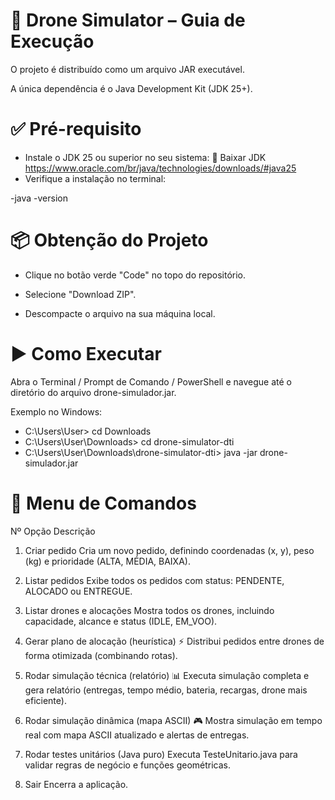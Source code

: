 # 🚀 Drone Simulator – Guia de Execução

O projeto é distribuído como um arquivo JAR executável.

A única dependência é o Java Development Kit (JDK 25+).

# ✅ Pré-requisito

- Instale o JDK 25 ou superior no seu sistema:
🔗 Baixar JDK
https://www.oracle.com/br/java/technologies/downloads/#java25
- Verifique a instalação no terminal:

 -java -version

# 📦 Obtenção do Projeto

- Clique no botão verde "Code" no topo do repositório.

- Selecione "Download ZIP".

- Descompacte o arquivo na sua máquina local.

# ▶️ Como Executar

Abra o Terminal / Prompt de Comando / PowerShell e navegue até o diretório do arquivo drone-simulador.jar.

Exemplo no Windows:
- C:\Users\User> cd Downloads
- C:\Users\User\Downloads> cd drone-simulator-dti
- C:\Users\User\Downloads\drone-simulator-dti> java -jar drone-simulador.jar

# 📖 Menu de Comandos
Nº	Opção	Descrição

1)	Criar pedido	Cria um novo pedido, definindo coordenadas (x, y), peso (kg) e prioridade (ALTA, MÉDIA, BAIXA).

2)	Listar pedidos	Exibe todos os pedidos com status: PENDENTE, ALOCADO ou ENTREGUE.

3)	Listar drones e alocações	Mostra todos os drones, incluindo capacidade, alcance e status (IDLE, EM_VOO).

4)	Gerar plano de alocação (heurística) ⚡	Distribui pedidos entre drones de forma otimizada (combinando rotas).

5)	Rodar simulação técnica (relatório) 📊	Executa simulação completa e gera relatório (entregas, tempo médio, bateria, recargas, drone mais eficiente).

6)	Rodar simulação dinâmica (mapa ASCII) 🎮	Mostra simulação em tempo real com mapa ASCII atualizado e alertas de entregas.

7)	Rodar testes unitários (Java puro)	Executa TesteUnitario.java para validar regras de negócio e funções geométricas.

8)	Sair	Encerra a aplicação.
